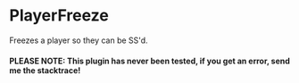 # PlayerFreeze
Freezes a player so they can be SS'd.

#### PLEASE NOTE: This plugin has never been tested, if you get an error, send me the stacktrace!
